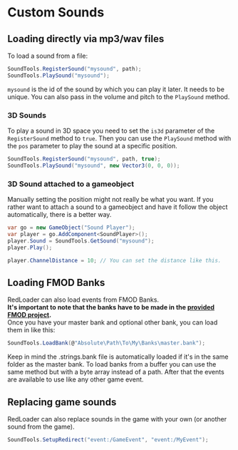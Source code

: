 # Custom Sounds
## Loading directly via mp3/wav files
To load a sound from a file:
```csharp
SoundTools.RegisterSound("mysound", path);
SoundTools.PlaySound("mysound");
```
`mysound` is the id of the sound by which you can play it later. It needs to be unique.
You can also pass in the volume and pitch to the `PlaySound` method.

### 3D Sounds
To play a sound in 3D space you need to set the `is3d` parameter of the `RegisterSound` method to `true`.
Then you can use the `PlaySound` method with the `pos` parameter to play the sound at a specific position.
```csharp
SoundTools.RegisterSound("mysound", path, true);
SoundTools.PlaySound("mysound", new Vector3(0, 0, 0));
```

### 3D Sound attached to a gameobject
Manually setting the position might not really be what you want.
If you rather want to attach a sound to a gameobject and have it follow the object automatically, there is a better way.
```csharp
var go = new GameObject("Sound Player");
var player = go.AddComponent<SoundPlayer>();
player.Sound = SoundTools.GetSound("mysound");
player.Play();

player.ChannelDistance = 10; // You can set the distance like this.
```

## Loading FMOD Banks
RedLoader can also load events from FMOD Banks.  
**It's important to note that the banks have to be made in the [provided FMOD project](https://github.com/ToniMacaroni/SonsFModProject).**  
Once you have your master bank and optional other bank, you can load them in like this:
```csharp
SoundTools.LoadBank(@"Absolute\Path\To\My\Banks\master.bank");
```
Keep in mind the .strings.bank file is automatically loaded if it's in the same folder as the master bank.
To load banks from a buffer you can use the same method but with a byte array instead of a path.
After that the events are available to use like any other game event.

## Replacing game sounds
RedLoader can also replace sounds in the game with your own (or another sound from the game).
```csharp
SoundTools.SetupRedirect("event:/GameEvent", "event:/MyEvent");
```